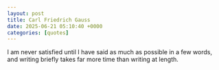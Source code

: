 ```yaml
---
layout: post
title: Carl Friedrich Gauss
date: 2025-06-21 05:10:40 +0000
categories: [quotes]
---
```


I am never satisfied until I have said as much as possible in a few words, and writing briefly takes far more time than writing at length.  

